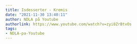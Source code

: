 ```yaml
---
title: Isdesserter - Kremis
date: "2021-11-30 13:40:11"
author: NDLA på Youtube
authorlink: https://www.youtube.com/watch?v=zyi8ZrBtvOs
tags:
- NDLA-pa-Youtube
---
```

